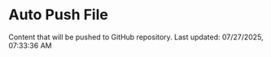 # Auto Push File

Content that will be pushed to GitHub repository.
Last updated: 07/27/2025, 07:33:36 AM